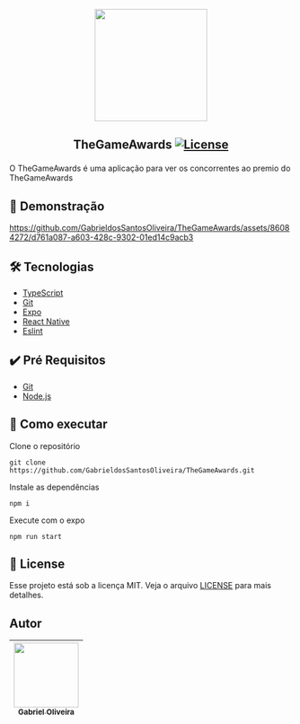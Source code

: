 <p align="center">
<img width="200px" src="https://github.com/GabrieldosSantosOliveira/TheGameAwards/assets/86084272/05022e8d-793e-49f9-93aa-61fec7f61747"/> </p>


 ## <p align="center"> TheGameAwards <a href="LICENSE"> <img  src="https://img.shields.io/static/v1?label=License&message=MIT&color=&labelColor=202024" alt="License"></a> </p>
O TheGameAwards é uma aplicação para ver os concorrentes ao premio do TheGameAwards
## 🔖 Demonstração

https://github.com/GabrieldosSantosOliveira/TheGameAwards/assets/86084272/d761a087-a603-428c-9302-01ed14c9acb3



## 🛠️ Tecnologias
- [TypeScript](https://www.typescriptlang.org/) 
- [Git](https://git-scm.com/)
- [Expo](https://docs.expo.dev/)
- [React Native](https://reactnative.dev/) 
- [Eslint](https://eslint.org/)


## ✔️ Pré Requisitos
- [Git](https://git-scm.com/book/en/v2/Getting-Started-Installing-Git)
- [Node.js](https://nodejs.org/en/)

## 🚀 Como executar

Clone o repositório
```
git clone https://github.com/GabrieldosSantosOliveira/TheGameAwards.git
```
Instale as dependências
```
npm i
```
Execute com o expo
```
npm run start
```
## 📝 License
Esse projeto está sob a licença MIT. Veja o arquivo [LICENSE](LICENSE) para mais detalhes.

## Autor
| [<img src="https://avatars.githubusercontent.com/u/86084272?v=4" width=115><br><sub>Gabriel Oliveira</sub>](https://www.linkedin.com/in/gabriel-dos-santos-oliveira-24b67b243/)
| :---: | 

